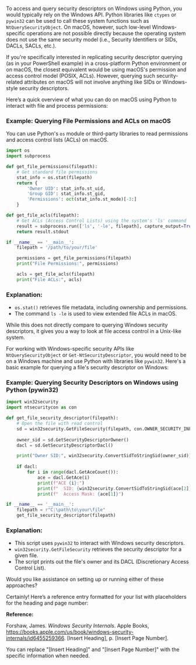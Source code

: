 To access and query security descriptors on Windows using Python, you would typically rely on the Windows API. Python libraries like `ctypes` or `pywin32` can be used to call these system functions such as `NtQuerySecurityObject`. On macOS, however, such low-level Windows-specific operations are not possible directly because the operating system does not use the same security model (i.e., Security Identifiers or SIDs, DACLs, SACLs, etc.).

If you're specifically interested in replicating security descriptor querying (as in your PowerShell example) in a cross-platform Python environment or on macOS, the closest equivalent would be using macOS's permission and access control model (POSIX, ACLs). However, querying such security-related attributes on macOS will not involve anything like SIDs or Windows-style security descriptors.

Here’s a quick overview of what you can do on macOS using Python to interact with file and process permissions:

### Example: Querying File Permissions and ACLs on macOS

You can use Python's `os` module or third-party libraries to read permissions and access control lists (ACLs) on macOS.

```python
import os
import subprocess

def get_file_permissions(filepath):
    # Get standard file permissions
    stat_info = os.stat(filepath)
    return {
        'Owner UID': stat_info.st_uid,
        'Group GID': stat_info.st_gid,
        'Permissions': oct(stat_info.st_mode)[-3:]
    }

def get_file_acls(filepath):
    # Get ACLs (Access Control Lists) using the system's 'ls' command
    result = subprocess.run(['ls', '-le', filepath], capture_output=True, text=True)
    return result.stdout

if __name__ == '__main__':
    filepath = '/path/to/your/file'

    permissions = get_file_permissions(filepath)
    print("File Permissions:", permissions)

    acls = get_file_acls(filepath)
    print("File ACLs:", acls)
```

### Explanation:
- `os.stat()` retrieves file metadata, including ownership and permissions.
- The command `ls -le` is used to view extended file ACLs in macOS.

While this does not directly compare to querying Windows security descriptors, it gives you a way to look at file access control in a Unix-like system.

For working with Windows-specific security APIs like `NtQuerySecurityObject` or `Get-NtSecurityDescriptor`, you would need to be on a Windows machine and use Python with libraries like `pywin32`. Here's a basic example for querying a file's security descriptor on Windows:

### Example: Querying Security Descriptors on Windows using Python (pywin32)

```python
import win32security
import ntsecuritycon as con

def get_file_security_descriptor(filepath):
    # Open the file with read control
    sd = win32security.GetFileSecurity(filepath, con.OWNER_SECURITY_INFORMATION | con.DACL_SECURITY_INFORMATION)
    
    owner_sid = sd.GetSecurityDescriptorOwner()
    dacl = sd.GetSecurityDescriptorDacl()

    print("Owner SID:", win32security.ConvertSidToStringSid(owner_sid))
    
    if dacl:
        for i in range(dacl.GetAceCount()):
            ace = dacl.GetAce(i)
            print(f"ACE {i}:")
            print(f"  SID: {win32security.ConvertSidToStringSid(ace[2])}")
            print(f"  Access Mask: {ace[1]}")

if __name__ == '__main__':
    filepath = r"C:\path\to\your\file"
    get_file_security_descriptor(filepath)
```

### Explanation:
- This script uses `pywin32` to interact with Windows security descriptors.
- `win32security.GetFileSecurity` retrieves the security descriptor for a given file.
- The script prints out the file's owner and its DACL (Discretionary Access Control List).

Would you like assistance on setting up or running either of these approaches?

Certainly! Here’s a reference entry formatted for your list with placeholders for the heading and page number:

**Reference:**

Forshaw, James. *Windows Security Internals*. Apple Books, https://books.apple.com/us/book/windows-security-internals/id6455259366. [Insert Heading], p. [Insert Page Number].

You can replace "[Insert Heading]" and "[Insert Page Number]" with the specific information when needed.